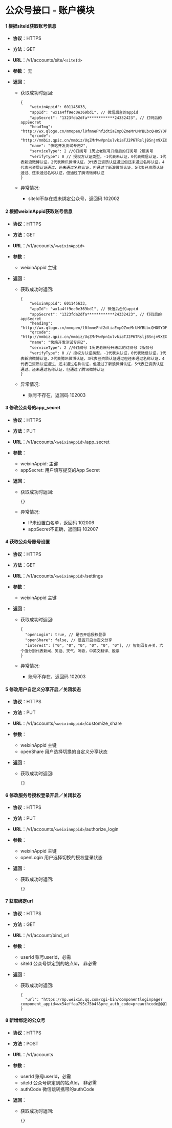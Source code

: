 # 公众号接口 - 账户模块

#### 1 根据siteId获取账号信息
* **协议**：HTTPS
* **方法**：GET
* **URL**：/v1/accounts/site/`<siteId>`
* **参数**： 无

* **返回**：
    * 获取成功时返回:

        ```
        {
            "weixinAppid": 601145633, 
            "appId": "wx1a4ff9ec0e369bd1", // 微信后台的appid
            "appSecret": "1323fda2dfa************24332423", // 打码后的appSecret
            "headImg": "http://wx.qlogo.cn/mmopen/l0fmnePhf2dtiaEmpOZmeMrUMYBLbcQHOSYOPjFWCNdOoWUO53oawfQJA5k1DvdfK4sbX3Dn60rYI2AbOUU10thWiasCH8Q4re/0",
            "qrcode": "http://mmbiz.qpic.cn/mmbiz/UqZMrMwVpn1ulvkiaTJ2P6TRsljBSnjm9XEOZlVw08lrIYGHHe8oicoxttaNm48Kribps5ib18GPamib9GnWt92BmOg/0",
            "name": "快站开发测试专用2",
            "serviceType": 2 //0订阅号 1历史老账号升级后的订阅号 2服务号
            "verifyType": 0 // 授权方认证类型，-1代表未认证，0代表微信认证，1代表新浪微博认证，2代表腾讯微博认证，3代表已资质认证通过但还未通过名称认证，4代表已资质认证通过、还未通过名称认证，但通过了新浪微博认证，5代表已资质认证通过、还未通过名称认证，但通过了腾讯微博认证
        }
        ```
    * 异常情况:
        * siteId不存在或未绑定公众号，返回码 102002 
        
#### 2 根据weixinAppid获取账号信息
* **协议**：HTTPS
* **方法**：GET
* **URL**：/v1/accounts/`<weixinAppid>`
* **参数**：
    * weixinAppid 主键

* **返回**：
    * 获取成功时返回:

        ```
        {
            "weixinAppid": 601145633,
            "appId": "wx1a4ff9ec0e369bd1", // 微信后台的appid
            "appSecret": "1323fda2dfa************24332423", // 打码后的appSecret
            "headImg": "http://wx.qlogo.cn/mmopen/l0fmnePhf2dtiaEmpOZmeMrUMYBLbcQHOSYOPjFWCNdOoWUO53oawfQJA5k1DvdfK4sbX3Dn60rYI2AbOUU10thWiasCH8Q4re/0",
            "qrcode": "http://mmbiz.qpic.cn/mmbiz/UqZMrMwVpn1ulvkiaTJ2P6TRsljBSnjm9XEOZlVw08lrIYGHHe8oicoxttaNm48Kribps5ib18GPamib9GnWt92BmOg/0",
            "name": "快站开发测试专用2",
            "serviceType": 2 //0订阅号 1历史老账号升级后的订阅号 2服务号
            "verifyType": 0 // 授权方认证类型，-1代表未认证，0代表微信认证，1代表新浪微博认证，2代表腾讯微博认证，3代表已资质认证通过但还未通过名称认证，4代表已资质认证通过、还未通过名称认证，但通过了新浪微博认证，5代表已资质认证通过、还未通过名称认证，但通过了腾讯微博认证
        }
        ```
    * 异常情况:
        * 账号不存在，返回码 102003 
        
  
#### 3 修改公众号的app_secret
* **协议**：HTTPS
* **方法**：PUT
* **URL**：/v1/accounts/`<weixinAppid>`/app_secret
* **参数**：
    * weixinAppid: 主键
    * appSecret: 用户填写提交的App Secret

* **返回**：
    * 获取成功时返回:

        ```
        {}
        ```
    * 异常情况:
        * IP未设置白名单，返回码 102006
        * appSecret不正确，返回码 102007
        
#### 4 获取公众号账号设置

* **协议**：HTTPS
* **方法**：GET
* **URL**：/v1/accounts/`<weixinAppid>`/settings
* **参数**：
    * weixinAppid 主键

* **返回**：
    * 获取成功时返回:

        ```
        {
          "openLogin": true, // 是否开启授权登录
          "openShare": false, // 是否开启自定义分享
          "interest": ["0", "0", "0", "0", "0", "0"], // 智能回复开关，六个值分别代表新闻、笑话、天气、听歌，中英文翻译、股票
        }
        ```
    * 异常情况:
        * 账号不存在，返回码 102003 

#### 5 修改用户自定义分享开启／关闭状态

* **协议**：HTTPS
* **方法**：PUT
* **URL**：/v1/accounts/`<weixinAppid>`/customize_share
* **参数**：
    * weixinAppid 主键
    * openShare 用户选择切换的自定义分享状态

* **返回**：
    * 获取成功时返回:

        ```
        {}
        ```
 
#### 6 修改服务号授权登录开启／关闭状态

* **协议**：HTTPS
* **方法**：PUT
* **URL**：/v1/accounts/`<weixinAppid>`/authorize_login
* **参数**：
    * weixinAppid 主键
    * openLogin 用户选择切换的授权登录状态

* **返回**：
    * 获取成功时返回:

        ```
        {}
        ```
        
#### 7 获取绑定url

* **协议**：HTTPS
* **方法**：GET
* **URL**：/v1/account/bind_url
* **参数**：
    * userId 账号userId，必需
    * siteId 公众号绑定到的站点Id， 非必需

* **返回**：
    * 获取成功时返回:

        ```
        {
          "url": "https://mp.weixin.qq.com/cgi-bin/componentloginpage?component_appid=wx54effaa795c75b4f&pre_auth_code=preauthcode@@@1LhymUZZU7G5s4mXPdRA1lsn5Sf5DdIgc6eSdTEAgzxBxQROZSd3FP3B11T3SPRE&redirect_uri=http%3A%2F%2F94dbabe2de.kzsite09.cn%3A8080%2Fv1%2Faccounts%2Ftmp%3FuserId%3D3"
        }
        ```

#### 8 新增绑定的公众号

* **协议**：HTTPS
* **方法**：POST
* **URL**：/v1/accounts
* **参数**：
    * userId 账号userId，必需
    * siteId 公众号绑定到的站点Id， 非必需
    * authCode 微信跳转携带的authCode

* **返回**：
    * 获取成功时返回:

        ```
        {}
        ```
